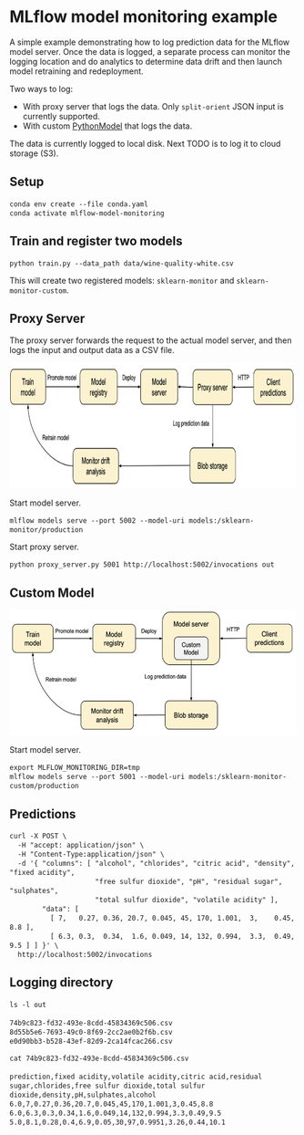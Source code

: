 # MLflow model monitoring example

A simple example demonstrating how to log prediction data for the MLflow model server.
Once the data is logged, a separate process can monitor the logging location and do analytics to determine data drift 
and then launch model retraining and redeployment.


Two ways to log:
* With proxy server that logs the data. Only `split-orient` JSON input is currently supported.
* With custom [PythonModel](https://www.mlflow.org/docs/latest/models.html#custom-python-models) that logs the data.

The data is currently logged to local disk. Next TODO is to log it to cloud storage (S3).


## Setup

```
conda env create --file conda.yaml
conda activate mlflow-model-monitoring
```


## Train and register two models

```
python train.py --data_path data/wine-quality-white.csv
```

This will create two registered models: `sklearn-monitor` and `sklearn-monitor-custom`.

## Proxy Server

The proxy server forwards the request to the actual model server, and then logs the input and output data as a CSV file.

<img src="images/proxy.png" height="220" >

Start model server.
```
mlflow models serve --port 5002 --model-uri models:/sklearn-monitor/production
```

Start proxy server.
```
python proxy_server.py 5001 http://localhost:5002/invocations out
```


## Custom Model

<img src="images/custom_model.png" height="220" >

Start model server.
```
export MLFLOW_MONITORING_DIR=tmp
mlflow models serve --port 5001 --model-uri models:/sklearn-monitor-custom/production
```

## Predictions

```
curl -X POST \
  -H "accept: application/json" \
  -H "Content-Type:application/json" \
  -d '{ "columns": [ "alcohol", "chlorides", "citric acid", "density", "fixed acidity",
                     "free sulfur dioxide", "pH", "residual sugar", "sulphates",
                     "total sulfur dioxide", "volatile acidity" ],
        "data": [
          [ 7,   0.27, 0.36, 20.7, 0.045, 45, 170, 1.001,  3,    0.45,  8.8 ],
          [ 6.3, 0.3,  0.34,  1.6, 0.049, 14, 132, 0.994,  3.3,  0.49,  9.5 ] ] }' \
  http://localhost:5002/invocations
```

## Logging directory
```
ls -l out

74b9c823-fd32-493e-8cdd-45834369c506.csv
8d55b5e6-7693-49c0-8f69-2cc2ae0b2f6b.csv
e0d90bb3-b528-43ef-82d9-2ca14fcac266.csv
```

```
cat 74b9c823-fd32-493e-8cdd-45834369c506.csv

prediction,fixed acidity,volatile acidity,citric acid,residual sugar,chlorides,free sulfur dioxide,total sulfur dioxide,density,pH,sulphates,alcohol
6.0,7,0.27,0.36,20.7,0.045,45,170,1.001,3,0.45,8.8
6.0,6.3,0.3,0.34,1.6,0.049,14,132,0.994,3.3,0.49,9.5
5.0,8.1,0.28,0.4,6.9,0.05,30,97,0.9951,3.26,0.44,10.1
```

